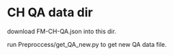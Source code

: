 # CH QA data dir

download FM-CH-QA.json into this dir.

run Preproccess/get_QA_new.py to get new QA data file.